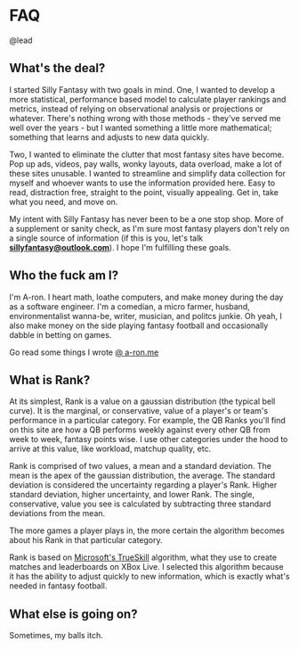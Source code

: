 # FAQ
@lead 

<h2>What's the deal?</h2>

I started Silly Fantasy with two goals in mind. One, I wanted to develop a more statistical, performance based model to calculate player rankings and metrics, instead of relying on observational analysis or projections or whatever. There's nothing wrong with those methods - they've served me well over the years - but I wanted something a little more mathematical; something that learns and adjusts to new data quickly.

Two, I wanted to eliminate the clutter that most fantasy sites have become. Pop up ads, videos, pay walls, wonky layouts, data overload, make a lot of these sites unusable. I wanted to streamline and simplify data collection for myself and whoever wants to use the information provided here. Easy to read, distraction free, straight to the point, visually appealing. Get in, take what you need, and move on.

My intent with Silly Fantasy has never been to be a one stop shop. More of a supplement or sanity check, as I'm sure most fantasy players don't rely on a single source of information (if this is you, let's talk <strong>sillyfantasy@outlook.com</strong>). I hope I'm fulfilling these goals.

<h2>Who the fuck am I?</h2>

I'm A-ron. I heart math, loathe computers, and make money during the day as a software engineer. I'm a comedian, a micro farmer, husband, environmentalist wanna-be, writer, musician, and politcs junkie. Oh yeah, I also make money on the side playing fantasy football and occasionally dabble in betting on games.

Go read some things I wrote <a href="https://a-ron.me" target="_blank">@ a-ron.me</a>

<h2>What is Rank?</h2>

At its simplest, Rank is a value on a gaussian distribution (the typical bell curve). It is the marginal, or conservative, value of a player's or team's performance in a particular category. For example, the QB Ranks you'll find on this site are how a QB performs weekly against every other QB from week to week, fantasy points wise. I use other categories under the hood to arrive at this value, like workload, matchup quality, etc.

Rank is comprised of two values, a mean and a standard deviation. The mean is the apex of the gaussian distribution, the average. The standard deviation is considered the uncertainty regarding a player's Rank. Higher standard deviation, higher uncertainty, and lower Rank. The single, conservative, value you see is calculated by subtracting three standard deviations from the mean.

The more games a player plays in, the more certain the algorithm becomes about his Rank in that particular category.

Rank is based on <a href="https://www.microsoft.com/en-us/research/project/trueskill-ranking-system/" target="_blank">Microsoft's TrueSkill</a> algorithm, what they use to create matches and leaderboards on XBox Live. I selected this algorithm because it has the ability to adjust quickly to new information, which is exactly what's needed in fantasy football.

<h2>What else is going on?</h2>

Sometimes, my balls itch.
